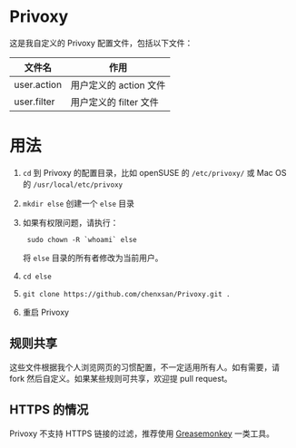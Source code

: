 Privoxy
=======

这是我自定义的 Privoxy 配置文件，包括以下文件：

文件名|作用
---|---
user.action|用户定义的 action 文件 
user.filter|用户定义的 filter 文件

# 用法

1. `cd` 到 Privoxy 的配置目录，比如 openSUSE 的 `/etc/privoxy/` 或 Mac OS 的 `/usr/local/etc/privoxy`
2. `mkdir else` 创建一个 `else` 目录
3. 如果有权限问题，请执行：

        sudo chown -R `whoami` else
    将 `else` 目录的所有者修改为当前用户。
4. `cd else`
4. `git clone https://github.com/chenxsan/Privoxy.git .`
5. 重启 Privoxy

## 规则共享

这些文件根据我个人浏览网页的习惯配置，不一定适用所有人。如有需要，请 fork 然后自定义。如果某些规则可共享，欢迎提 pull request。

## HTTPS 的情况

Privoxy 不支持 HTTPS 链接的过滤，推荐使用 [Greasemonkey](http://www.greasespot.net/) 一类工具。
